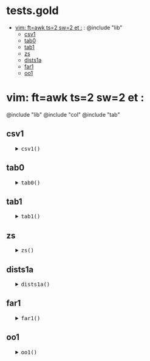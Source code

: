 #  tests.gold
- [vim: ft=awk ts=2 sw=2 et :](#vimftawkts2sw2et) : @include "lib"
  - [csv1](#csv1)
  - [tab0](#tab0)
  - [tab1](#tab1)
  - [zs](#zs)
  - [dists1a](#dists1a)
  - [far1](#far1)
  - [oo1](#oo1)


# vim: ft=awk ts=2 sw=2 et :
@include "lib"
@include "col"
@include "tab"

## csv1

<ul><details><summary><tt>csv1()</tt></summary>

```awk
function csv1(s,    f,d,a) {
  d = Gold.dot 
  f = d d "/data/" "weather" d "csv"
  while(csv(a, f)) o(a)
}
```

</details></ul>

## tab0

<ul><details><summary><tt>tab0()</tt></summary>

```awk
function tab0(s,rows,f,  d,t) {
  d = Gold.dot 
  Tab(t)
  TabLoad(t,d d "/data/" f d "csv")
  ok(s,rows,length(t.rows))
}
```

</details></ul>

## tab1

<ul><details><summary><tt>tab1()</tt></summary>

```awk
function tab1(i,t) { print(10); tab0(i,14,  "weather")}
function tab2(i,t) { tab0(i,398, "auto93" )}
```

</details></ul>

## zs

<ul><details><summary><tt>zs()</tt></summary>

```awk
function zs(    n,a,i) {
   n=10^4
   while(--n > 0) a[n]=z(10,1)
   asort(a)
   for(i=0;i<=length(a);i = int(i+ length(a)/20))
      print(i,a[i])
}
function num1(s, n,a,i) {
  Num(n)
  split("11,21,10,42,53",a,/,/)
  for(i in a) add(n, asNum(a[i]))
  ok(s, 19.243, 19.244, 0.01) }
```

</details></ul>

## dists1a

<ul><details><summary><tt>dists1a()</tt></summary>

```awk
function dists1a(f,   d,t,r1,r2,n) {
  d = Gold.dot 
  Tab(t)
  TabLoad(t,d d "/data/" f d "csv")
  n=50
  for(r1 in t.rows)
    for(r2 in t.rows) 
      if(r1>r2) { #&& r1==924046 && r2==332195) {
        if(--n <0) return 1
        print(r1,r2,RowDist(t.rows[r1], t.rows[r2], t, t.xs),
             o(t.rows[r1].cells),
             o(t.rows[r2].cells)) }}
```

</details></ul>

## far1

<ul><details><summary><tt>far1()</tt></summary>

```awk
function far1(f,   d,t,n,far,r1,r2) {
  d = Gold.dot 
  Tab(t)
  TabLoad(t,d d "/data/" f d "csv")
  oo(t); exit
  n=10
  for(r1 in t.rows) {
     if(--n < 0) break
     far = TabFar(t,r1)
     print(far)
     print(r1,far, TabDist(t,r1,far),
             o(t.rows[r1].cells),
             o(t.rows[far].cells)) }}
```

</details></ul>

## oo1

<ul><details><summary><tt>oo1()</tt></summary>

```awk
function oo1(f,   a) {
  a[10][100]=10
  a[10][200]=20
  a[10][300]=30
  a[10][400][4] = 40 
  a[20][1][2]=20
  oo(a,"|")
}
BEGIN{ 
  srand(1)
  #tests("csv1"); 
  #tests("tab2")
  #zs()
  #tests("num1")
  #dists1a("weather")
  #far1("weather")
  oo1("11")
  rogues()
}
```

</details></ul>
